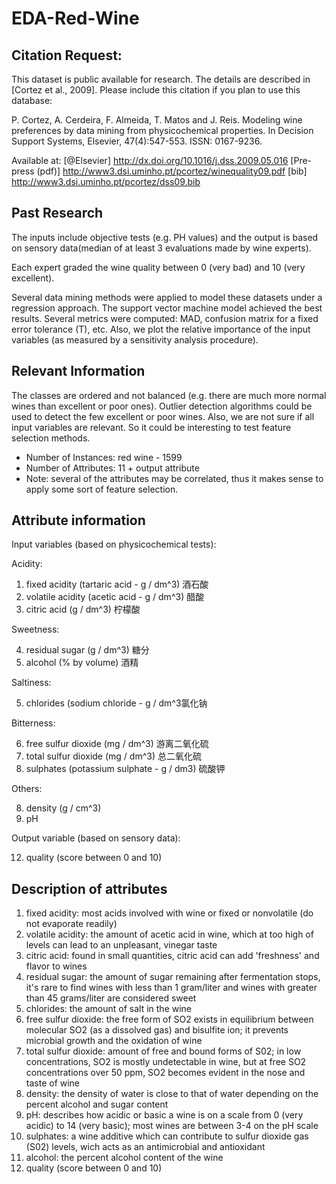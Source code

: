 # EDA-Red-Wine

## Citation Request:
  This dataset is public available for research. The details are described in [Cortez et al., 2009]. 
  Please include this citation if you plan to use this database:

  P. Cortez, A. Cerdeira, F. Almeida, T. Matos and J. Reis. 
  Modeling wine preferences by data mining from physicochemical properties.
  In Decision Support Systems, Elsevier, 47(4):547-553. ISSN: 0167-9236.

  Available at: [@Elsevier] http://dx.doi.org/10.1016/j.dss.2009.05.016
                [Pre-press (pdf)] http://www3.dsi.uminho.pt/pcortez/winequality09.pdf
                [bib] http://www3.dsi.uminho.pt/pcortez/dss09.bib


## Past Research

The inputs include objective tests (e.g. PH values) and the output is based on sensory data(median of at least 3 evaluations made by wine experts). 

Each expert graded the wine quality between 0 (very bad) and 10 (very excellent). 

Several data mining methods were applied to model these datasets under a regression approach. The support vector machine model achieved the best results. Several metrics were computed: MAD, confusion matrix for a fixed error tolerance (T), etc. Also, we plot the relative importance of the input variables (as measured by a sensitivity analysis procedure).
 
## Relevant Information

The classes are ordered and not balanced (e.g. there are much more normal wines than excellent or poor ones). Outlier detection algorithms could be used to detect the few excellent or poor wines. Also, we are not sure if all input variables are relevant. So it could be interesting to test feature selection methods. 

- Number of Instances: red wine - 1599 
- Number of Attributes: 11 + output attribute
- Note: several of the attributes may be correlated, thus it makes sense to apply some sort of feature selection.

## Attribute information

Input variables (based on physicochemical tests):
   
Acidity:

   1. fixed acidity (tartaric acid - g / dm^3) 酒石酸
   2. volatile acidity (acetic acid - g / dm^3) 醋酸
   3. citric acid (g / dm^3) 柠檬酸

Sweetness:

   4. residual sugar (g / dm^3) 糖分
   11. alcohol (% by volume) 酒精

Saltiness:

   5. chlorides (sodium chloride - g / dm^3氯化钠 

Bitterness:

   6. free sulfur dioxide (mg / dm^3) 游离二氧化硫
   7. total sulfur dioxide (mg / dm^3) 总二氧化硫
   10. sulphates (potassium sulphate - g / dm3) 硫酸钾

Others:

   8. density (g / cm^3)
   9. pH

Output variable (based on sensory data): 

   12. quality (score between 0 and 10)


## Description of attributes

   1. fixed acidity: most acids involved with wine or fixed or nonvolatile (do not evaporate readily)
   2. volatile acidity: the amount of acetic acid in wine, which at too high of levels can lead to an unpleasant, vinegar taste
   3. citric acid: found in small quantities, citric acid can add 'freshness' and flavor to wines
   4. residual sugar: the amount of sugar remaining after fermentation stops, it's rare to find wines with less than 1 gram/liter and wines with greater than 45 grams/liter are considered sweet
   5. chlorides: the amount of salt in the wine
   6. free sulfur dioxide: the free form of SO2 exists in equilibrium between molecular SO2 (as a dissolved gas) and bisulfite ion; it prevents microbial growth and the oxidation of wine
   7. total sulfur dioxide: amount of free and bound forms of S02; in low concentrations, SO2 is mostly undetectable in wine, but at free SO2 concentrations over 50 ppm, SO2 becomes evident in the nose and taste of wine
   8. density: the density of water is close to that of water depending on the percent alcohol and sugar content
   9. pH: describes how acidic or basic a wine is on a scale from 0 (very acidic) to 14 (very basic); most wines are between 3-4 on the pH scale
   10. sulphates: a wine additive which can contribute to sulfur dioxide gas (S02) levels, wich acts as an antimicrobial and antioxidant
   11. alcohol: the percent alcohol content of the wine
   12. quality (score between 0 and 10)

